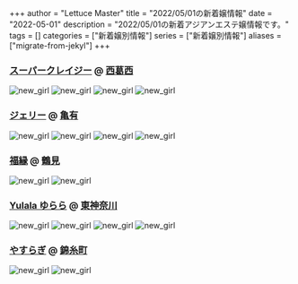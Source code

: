 +++
author = "Lettuce Master"
title = "2022/05/01の新着嬢情報"
date = "2022-05-01"
description = "2022/05/01の新着アジアンエステ嬢情報です。"
tags = []
categories = ["新着嬢別情報"]
series = ["新着嬢別情報"]
aliases = ["migrate-from-jekyl"]
+++
### [スーパークレイジー](https://deep-purple.jpn.vin/) @ [西葛西](/post/nishikasai)


![new_girl](https://deep-purple.jpn.vin/photos/sites/34/2020/09/2020092108402184.jpg_300X450.jpg)
![new_girl](https://deep-purple.jpn.vin/photos/sites/34/2020/09/2020092207315176.jpg_300X450.jpg)
![new_girl](https://deep-purple.jpn.vin/photos/sites/34/2020/09/2020092207315342.jpg_300X450.jpg)
![new_girl](https://deep-purple.jpn.vin/photos/sites/34/2022/03/2022032823434170.jpg_300X450.jpg)
### [ジェリー](https://jelly.ies.bz/) @ [亀有](/post/kameari)


![new_girl](https://jelly.ies.bz/images/access1.jpg)
![new_girl](https://jelly.ies.bz/images/access2.jpg)
![new_girl](https://jelly.ies.bz/images/access3.jpg)
![new_girl](https://jelly.ies.bz/images/access4.jpg)
### [福縁](https://www.fukuen.in/) @ [鶴見](/post/tsurumi)


![new_girl](https://www.fukuen.in/img/camp/20220501_dx.png)
![new_girl](https://www.fukuen.in/img/camp/20220501_sp.png)
### [Yulala ゆらら](http://yulala.mensest.work/) @ [東神奈川](/post/higashikanagawa)


![new_girl](https://i.imgur.com/jHZIFCV.jpeg)
![new_girl](https://i.imgur.com/rBEO4m5.jpeg)
![new_girl](https://i.imgur.com/M7bLHIu.jpeg)
![new_girl](https://i.imgur.com/zFoJ7IZ.jpeg)
### [やすらぎ](http://www.yashurage.xyz/) @ [錦糸町](/post/kinshicho)


![new_girl](https://i.imgur.com/VWgx7ig.jpeg)
![new_girl](https://i.imgur.com/ibPAwDE.jpeg)
